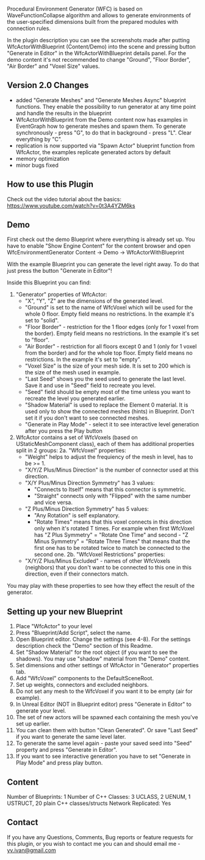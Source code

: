 Procedural Environment Generator (WFC) is based on WaveFunctionCollapse algorithm and allows to generate environments of the user-specified dimensions built from the prepared modules with connection rules.

In the plugin description you can see the screenshots made after putting WfcActorWithBlueprint (Content/Demo) into the scene and pressing button "Generate in Editor" in the WfcActorWithBlueprint details panel.
For the demo content it's not recommended to change "Ground", "Floor Border", "Air Border" and "Voxel Size" values.

Version 2.0 Changes
-------------
 - added "Generate Meshes" and "Generate Meshes Async" blueprint functions. They enable the possibility to run generator at any time
   point and handle the results in the blueprint
 - WfcActorWithBlueprint from the Demo content now has examples in EventGraph how to generate meshes and spawn them.
   To generate synchronously - press "G", to do that in background - press "L". Clear everything by "C".
 - replication is now supported via "Spawn Actor" blueprint function from WfcActor, the examples replicate generated actors by default
 - memory optimization
 - minor bugs fixed

How to use this Plugin
-------------

Check out the video tutorial about the basics: https://www.youtube.com/watch?v=0t3A4YZM6ks

Demo
-------------
First check out the demo Blueprint where everything is already set up.
You have to enable "Show Engine Content" for the content browser and open WfcEnvironmentGenerator Content -> Demo -> WfcActorWithBlueprint

With the example Blueprint you can generate the level right away.
To do that just press the button "Generate in Editor"!

Inside this Blueprint you can find:
1. "Generator" properties of WfcActor:
   - "X", "Y", "Z" are the dimensions of the generated level.
   - "Ground" is set to the name of WfcVoxel which will be used for the whole 0 floor. Empty field means no restrictions.
     In the example it's set to "solid".
   - "Floor Border" - restriction for the 1 floor edges (only for 1 voxel from the border). Empty field means no restrictions.
     In the example it's set to "floor".
   - "Air Border" - restriction for all floors except 0 and 1 (only for 1 voxel from the border) and for the whole top floor.
     Empty field means no restrictions. In the example it's set to "empty".
   - "Voxel Size" is the size of your mesh side. It is set to 200 which is the size of the mesh used in example.
   - "Last Seed" shows you the seed used to generate the last level. Save it and use in "Seed" field to recreate you level.
   - "Seed" field should be empty most of the time unless you want to recreate the level you generated earlier.
   - "Shadow Material" is used to replace the Element 0 material. It is used only to show the connected meshes (hints) in Blueprint.
     Don't set it if you don't want to see connected meshes.
   - "Generate in Play Mode" - select it to see interactive level generation after you press the Play button
2. WfcActor contains a set of WfcVoxels (based on UStaticMeshComponent class), each of them has additional properties split in 2 groups:
 2a. "WfcVoxel" properties:
   - "Weight" helps to adjust the frequiency of the mesh in level, has to be >= 1.
   - "X/Y/Z Plus/Minus Direction" is the number of connector used at this direction.
   - "X/Y Plus/Minus Direction Symmetry" has 3 values:
     - "Connects to Itself" means that this connector is symmetric.
     - "Straight" connects only with "Flipped" with the same number and vice versa.
   - "Z Plus/Minus Direction Symmetry" has 5 values:
     - "Any Rotation" is self explanatory.
     - "Rotate <T> Times" means that this voxel connects in this direction only when it's rotated T times.
       For example when first WfcVoxel has "Z Plus Symmetry" = "Rotate One Time" and second - "Z Minus Symmetry" = "Rotate Three Times"
       that means that the first one has to be rotated twice to match be connected to the second one.
 2b. "WfcVoxel Restrictions" properties:
   - "X/Y/Z Plus/Minus Excluded" - names of other WfcVoxels (neighbors) that you don't want to be connected to this one in this direction,
     even if their connectors match.

You may play with these properties to see how they effect the result of the generator.

Setting up your new Blueprint
-------------

1. Place "WfcActor" to your level
2. Press "Blueprint/Add Script", select the name.
3. Open Blueprint editor. Change the settings (see 4-8).
   For the settings description check the "Demo" section of this Readme.
4. Set "Shadow Material" for the root object (if you want to see the shadows). You may use "shadow" material from the "Demo" content.
5. Set dimensions and other settings of WfcActor in "Generator" properties tab.
6. Add "WfcVoxel" components to the DefaultSceneRoot.
7. Set up weights, connectors and excluded neighbors.
8. Do not set any mesh to the WfcVoxel if you want it to be empty (air for example).
9. In Unreal Editor (NOT in Blueprint editor) press "Generate in Editor" to generate your level.
10. The set of new actors will be spawned each containing the mesh you've set up earlier.
11. You can clean them with button "Clean Generated". Or save "Last Seed" if you want to generate the same level later.
12. To generate the same level again - paste your saved seed into "Seed" property and press "Generate in Editor".
13. If you want to see interactive generation you have to set "Generate in Play Mode" and press play button.

Content
-------------

Number of Blueprints: 1
Number of C++ Classes: 3 UCLASS, 2 UENUM, 1 USTRUCT, 20 plain C++ classes/structs
Network Replicated: Yes

Contact
-------------
If you have any Questions, Comments, Bug reports or feature requests for this plugin, or you wish to contact me you can and should email me - yv.ivan@gmail.com
